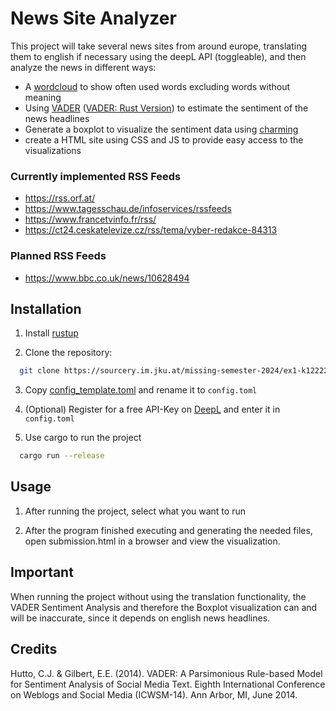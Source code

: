 # News Site Analyzer
This project will take several news sites from around europe, translating them to english if necessary 
using the deepL API (toggleable), and then analyze the news in different ways:
- A [wordcloud](https://crates.io/crates/wordcloud-rs) to show often used words excluding words without meaning
- Using [VADER](https://github.com/cjhutto/vaderSentiment) ([VADER: Rust Version](https://github.com/ckw017/vader-sentiment-rust)) to estimate the sentiment of the news headlines
- Generate a boxplot to visualize the sentiment data using [charming](https://crates.io/crates/charming)
- create a HTML site using CSS and JS to provide easy access to the visualizations

### Currently implemented RSS Feeds

- https://rss.orf.at/
- https://www.tagesschau.de/infoservices/rssfeeds
- https://www.francetvinfo.fr/rss/
- https://ct24.ceskatelevize.cz/rss/tema/vyber-redakce-84313

### Planned RSS Feeds
- https://www.bbc.co.uk/news/10628494

## Installation
1. Install [rustup](https://rustup.rs/)


2. Clone the repository:
```bash
  git clone https://sourcery.im.jku.at/missing-semester-2024/ex1-k12222898.git
```


3. Copy [config_template.toml](config_template.toml) and rename it to ``config.toml``


4. (Optional) Register for a free API-Key on [DeepL](https://www.deepl.com/de/pro-api) and enter it in ``config.toml``


5. Use cargo to run the project
```bash
  cargo run --release
```

## Usage
1. After running the project, select what you want to run


2. After the program finished executing and generating the needed files, open submission.html in a browser and view the visualization.


## Important
When running the project without using the translation functionality, the VADER Sentiment Analysis and therefore the Boxplot visualization can and will be inaccurate, since it depends on english news headlines.

## Credits
Hutto, C.J. & Gilbert, E.E. (2014). VADER: A Parsimonious Rule-based Model for Sentiment Analysis of Social Media Text. Eighth International Conference on Weblogs and Social Media (ICWSM-14). Ann Arbor, MI, June 2014.
